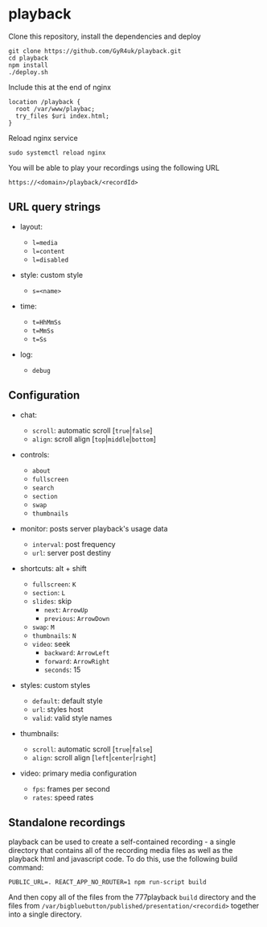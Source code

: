 # playback

Clone this repository, install the dependencies and deploy
```
git clone https://github.com/GyR4uk/playback.git
cd playback
npm install
./deploy.sh
```

Include this at the end of nginx
```
location /playback {
  root /var/www/playbac;
  try_files $uri index.html;
}
```

Reload nginx service
```
sudo systemctl reload nginx
```

You will be able to play your recordings using the following URL
```
https://<domain>/playback/<recordId>
```

## URL query strings

- layout:
  - `l=media`
  - `l=content`
  - `l=disabled`

- style: custom style
  - `s=<name>`

- time:
  - `t=HhMmSs`
  - `t=MmSs`
  - `t=Ss`

- log:
  - `debug`

## Configuration

- chat:
  - `scroll`: automatic scroll [`true`|`false`]
  - `align`: scroll align [`top`|`middle`|`bottom`]

- controls:
  - `about`
  - `fullscreen`
  - `search`
  - `section`
  - `swap`
  - `thumbnails`

- monitor: posts server playback's usage data
  - `interval`: post frequency
  - `url`: server post destiny

- shortcuts: alt + shift
  - `fullscreen`: `K`
  - `section`: `L`
  - `slides`: skip
    - `next`: `ArrowUp`
    - `previous`: `ArrowDown`
  - `swap`: `M`
  - `thumbnails`: `N`
  - `video`: seek
    - `backward`: `ArrowLeft`
    - `forward`: `ArrowRight`
    - `seconds`: 15

- styles: custom styles
  - `default`: default style
  - `url`: styles host
  - `valid`: valid style names

- thumbnails:
  - `scroll`: automatic scroll [`true`|`false`]
  - `align`: scroll align [`left`|`center`|`right`]

- video: primary media configuration
  - `fps`: frames per second
  - `rates`: speed rates

## Standalone recordings

playback can be used to create a self-contained recording - a single directory that contains all of the recording media files as well as the playback html and javascript code. To do this, use the following build command:
```
PUBLIC_URL=. REACT_APP_NO_ROUTER=1 npm run-script build
```
And then copy all of the files from the 777playback `build` directory and the files from `/var/bigbluebutton/published/presentation/<recordid>` together into a single directory.
